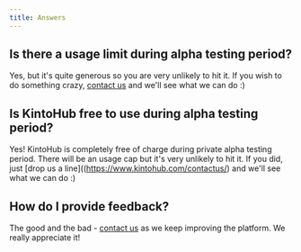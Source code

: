 ```yaml
---
title: Answers
---
```


## Is there a usage limit during alpha testing period?

Yes, but it's quite generous so you are very unlikely to hit it.
If you wish to do something crazy, [contact us](https://www.kintohub.com/contactus/) and we'll see what we can do :)

## Is KintoHub free to use during alpha testing period?

Yes! KintoHub is completely free of charge during private alpha testing period.
There will be an usage cap but it's very unlikely to hit it.
If you did, just [drop us a line]((https://www.kintohub.com/contactus/) and we'll see what we can do :)

## How do I provide feedback?  

The good and the bad - [contact us](https://www.kintohub.com/contactus/) as we keep improving the platform.
We really appreciate it!
